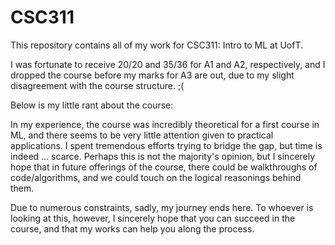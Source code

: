 # CSC311
This repository contains all of my work for CSC311: Intro to ML at UofT.

I was fortunate to receive 20/20 and 35/36 for A1 and A2, respectively, and I dropped the course before my marks for A3 are out, due to my slight disagreement with the course structure. ;(

Below is my little rant about the course:

In my experience, the course was incredibly theoretical for a first course in ML, and there seems to be very little attention given to practical applications. I spent tremendous efforts trying to bridge the gap, but time is indeed ... scarce. Perhaps this is not the majority's opinion, but I sincerely hope that in future offerings of the course, there could be walkthroughs of code/algorithms, and we could touch on the logical reasonings behind them. 

Due to numerous constraints, sadly, my journey ends here. To whoever is looking at this, however, I sincerely hope that you can succeed in the course, and that my works can help you along the process. 
